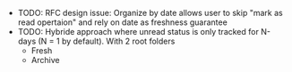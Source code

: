 - TODO: RFC design issue: Organize by date allows user to skip "mark as read opertaion" and rely on date as freshness guarantee
- TODO: Hybride approach where unread status is only tracked for N-days (N = 1 by default). With 2 root folders
  - Fresh
  - Archive 
